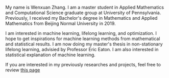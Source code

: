 My name is Wenxuan Zhang. I am a master student in Applied Mathematics and Computational Science graduate group at University of Pennsylvania.  Previously, I received my Bachelor's degree in Mathematics and Applied Mathematics from Beijing Normal University in 2019. 

I am interested in machine learning, lifelong learning, and optimization. I hope to get inspirations for machine learning methods from mathematical and statistical results. I am now doing my master's thesis in non-stationary lifelong learning, advisied by Professor Eric Eaton. I am also interested in statistical explanation of machine learning. 

If you are interested in my previously researches and projects, feel free to review [this page](projects)


